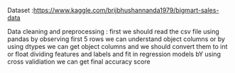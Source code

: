 Dataset :https://www.kaggle.com/brijbhushannanda1979/bigmart-sales-data



Data cleaning and preprocessing :
    first we should read the csv file using pandas by observing first 5 rows we can understand object columns or by using dtypes we can get object  columns and we should convert them to int or float
    dividing features and labels and fit in regression models 
    bY using cross validiation we can get final accuracy score 
